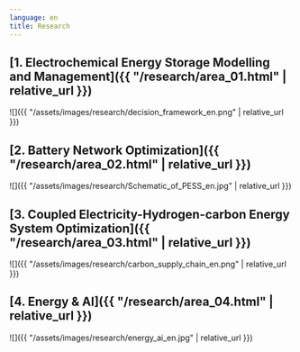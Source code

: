 ```yaml
---
language: en
title: Research
---
```

## [1. Electrochemical Energy Storage Modelling and Management]({{ "/research/area_01.html" | relative_url }})

![]({{ "/assets/images/research/decision_framework_en.png" | relative_url }})

## [2. Battery Network Optimization]({{ "/research/area_02.html" | relative_url }})

![]({{ "/assets/images/research/Schematic_of_PESS_en.jpg" | relative_url }})

## [3. Coupled Electricity-Hydrogen-carbon Energy System Optimization]({{ "/research/area_03.html" | relative_url }})

![]({{ "/assets/images/research/carbon_supply_chain_en.png" | relative_url }})

## [4. Energy & AI]({{ "/research/area_04.html" | relative_url }})

![]({{ "/assets/images/research/energy_ai_en.jpg" | relative_url }})